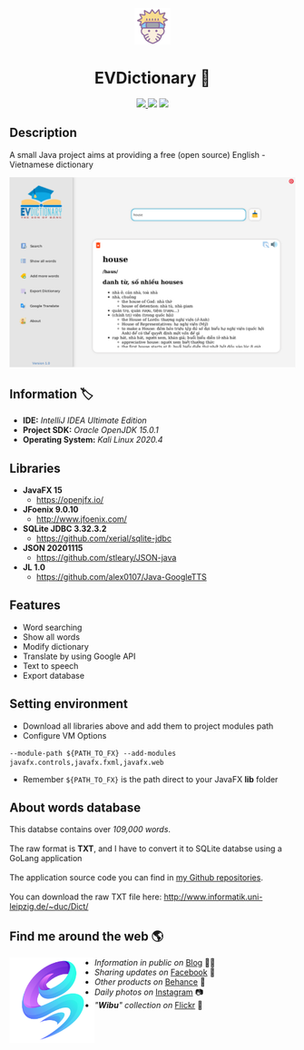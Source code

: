 <p align="center">
  <a href="https://meokisama.github.io">
    <img src="https://raw.githubusercontent.com/meokisama/lightboxgallery/master/images/favicon.png" />
  </a>
</p>

<h1 align="center"> EVDictionary 📖 </h1>
<p align="center">
  <a href="https://github.com/meokisama/meokisama.github.io/blob/develop/LICENSE">
    <img src="https://img.shields.io/badge/license-UNLICENSE-blue.svg"/>
  </a>
  <img src="https://img.shields.io/badge/PRs-welcome-brightgreen.svg"/>
  <a href="https://twitter.com/intent/follow?screen_name=meokiiii">
    <img src="https://img.shields.io/twitter/follow/meokiiii.svg?label=Follow%20@meokiiii"/>
  </a>
</p>

## Description
A small Java project aims at providing a free (open source) English - Vietnamese dictionary 


![Demo](demo.png)
## Information 🏷
- __IDE:__ _IntelliJ IDEA Ultimate Edition_
- __Project SDK:__ _Oracle OpenJDK 15.0.1_
- __Operating System:__ _Kali Linux 2020.4_

## Libraries
- __JavaFX 15__
    - https://openjfx.io/
- __JFoenix 9.0.10__
    - http://www.jfoenix.com/
- __SQLite JDBC 3.32.3.2__
    - https://github.com/xerial/sqlite-jdbc
- __JSON 20201115__
    - https://github.com/stleary/JSON-java
- __JL 1.0__
    - https://github.com/alex0107/Java-GoogleTTS

## Features
- Word searching
- Show all words
- Modify dictionary
- Translate by using Google API
- Text to speech
- Export database
## Setting environment
- Download all libraries above and add them to project modules path
- Configure VM Options
```
--module-path ${PATH_TO_FX} --add-modules javafx.controls,javafx.fxml,javafx.web
```
- Remember ```${PATH_TO_FX}``` is the path direct to your JavaFX __lib__ folder
## About words database
This databse contains over _109,000 words_.\
&nbsp;\
The raw format is __TXT__, and I have to convert it to SQLite databse using a GoLang application\
&nbsp;\
The application source code you can find in <a href = 'https://github.com/meokisama'>my Github repositories</a>.\
&nbsp;\
You can download the raw TXT file here: http://www.informatik.uni-leipzig.de/~duc/Dict/
## Find me around the web 🌎
<a href="https://facebook.com/slytherinnn/"><img align="left" width="150" height="150" src="https://github.com/meokisama/meokisama/blob/master/image/2750554.png"></a>
- _Information in public on_ <a href="https://meokisama.github.io/">Blog</a> ✍🏾
- _Sharing updates on_ <a href="https://facebook.com/slytherinnn/">Facebook</a> 💼
- _Other products on_ <a href="https://www.behance.net/meokisama">Behance</a> 🏓
- _Daily photos on_ <a href="https://www.instagram.com/hi.im.meoki/">Instagram</a> 📷
- _"__Wibu__" collection on_ <a href="https://www.flickr.com/photos/meokisama/albums">Flickr</a> 👾
